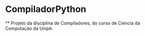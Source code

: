 # CompiladorPython
** Projeto da disciplina de Compiladores, do curso de Ciencia da Computação da Unipê.

 
